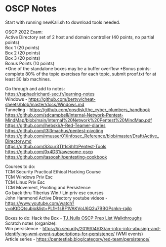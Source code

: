 # OSCP Notes 
Start with running newKali.sh to download tools needed. 

OSCP 2022 Exam:   
Active Directory set of 2 host and domain controller (40 points, no partial points)        
Box 1 (20 points)    
Box 2 (20 points)   
Box 3 (20 points)    
Bonus Points (10 points)    
*One of the standalone boxes may be a buffer overflow
*Bonus points: complete 80% of the topic exercises for each topic, submit proof.txt for at least 30 lab machines.       


Go through and add to notes:   
https://raphaelrichard-sec.fr/learning-notes   
Windows - https://github.com/bertvv/cheat-sheets/blob/master/docs/Windows.md   
Tunneling - https://github.com/opsdisk/the_cyber_plumbers_handbook   
https://github.com/sdcampbell/Internal-Network-Pentest-MindMap/blob/main/Internal%20Network%20Pentest%20MindMap.pdf   
https://github.com/ihebski/A-Red-Teamer-diaries    
https://github.com/t3l3machus/pentest-pivoting  
https://github.com/rmusser01/Infosec_Reference/blob/master/Draft/Active_Directory.md   
https://github.com/S3cur3Th1sSh1t/Pentest-Tools   
https://github.com/0x4D31/awesome-oscp   
https://github.com/tasooshi/pentesting-cookbook     

Courses to do:  
TCM Security Practical Ethical Hacking Course  
TCM Windows Priv Esc   
TCM Linux Priv Esc   
TCM Movement, Pivoting and Persistence  
Go back thru Tiberius Win / Lin priv esc courses  
John Hammond Active Directory youtube videos - https://www.youtube.com/watch?v=pKtDQtsubio&list=PL1H1sBF1VAKVoU6Q2u7BBGPsnkn-rajlp   

Boxes to do: 
Hack the Box - [TJ_Nulls OSCP Prep List Walkthroughs](https://www.youtube.com/playlist?list=PLidcsTyj9JXK-fnabFLVEvHinQ14Jy5tf)     
Scratch notes (organize):    
Win persistence - https://in.security/2019/04/03/an-intro-into-abusing-and-identifying-wmi-event-subscriptions-for-persistence/  (WMI events)    
Article series - https://pentestlab.blog/category/red-team/persistence/   
